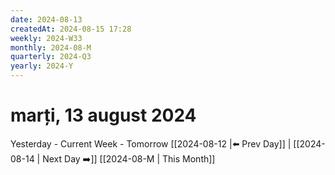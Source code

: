 ```yaml
---
date: 2024-08-13
createdAt: 2024-08-15 17:28
weekly: 2024-W33
monthly: 2024-08-M
quarterly: 2024-Q3
yearly: 2024-Y
---
```

# marți, 13 august 2024

Yesterday - Current Week - Tomorrow
 [[2024-08-12 |⬅️ Prev Day]] | [[2024-08-14 | Next Day ➡️]] 
[[2024-08-M | This Month]]